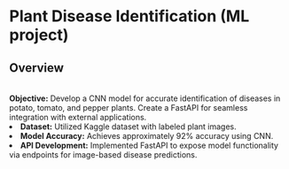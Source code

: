 <h1> Plant Disease Identification (ML project) </h1>
        <p><h2><strong>Overview</strong></h2><br
          <li><strong>Objective:</strong> Develop a CNN model for accurate identification of diseases in potato, tomato, and pepper plants. Create a FastAPI for seamless integration with external applications.</li>
        <li><strong>Dataset:</strong> Utilized Kaggle dataset with labeled plant images.</li>
        <li><strong>Model Accuracy:</strong> Achieves approximately 92% accuracy using CNN.</li>
        <li><strong>API Development:</strong> Implemented FastAPI to expose model functionality via endpoints for image-based disease predictions.</li></p>

